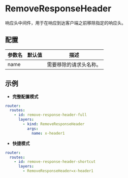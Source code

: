 # RemoveResponseHeader

响应头中间件，用于在响应到达客户端之前移除指定的响应头。

## 配置

| 参数名  | 默认值 | 描述          |
|------|-----|-------------|
| name |     | 需要移除的请求头名称。 |

## 示例

- **完整配置模式**

```yaml
router:
  routes:
    - id: remove-response-header-full
      layers:
        - kind: RemoveResponseHeader
          args:
            name: x-header1
```

- **快捷模式**

```yaml
router:
  routes:
    - id: remove-response-header-shortcut
      layers:
        - RemoveResponseHeader=x-header1
```
